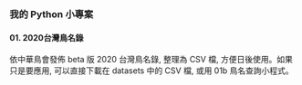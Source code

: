 ### 我的 Python 小專案

#### 01. 2020台灣鳥名錄
依中華鳥會發佈 beta 版 2020 台灣鳥名錄, 整理為 CSV 檔, 方便日後使用。如果只是要應用, 可以直接下載在 datasets 中的 CSV 檔, 或用 01b 鳥名查詢小程式。

